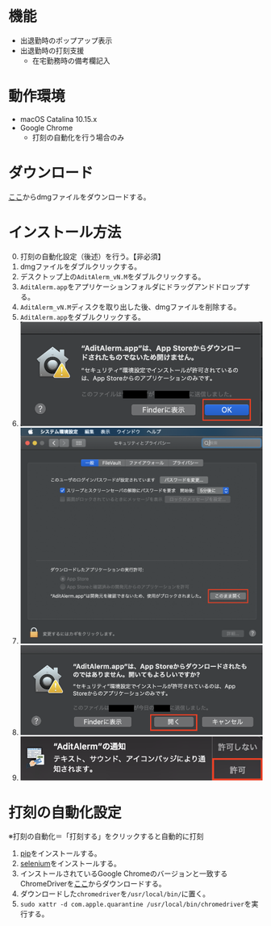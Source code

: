 # 機能

* 出退勤時のポップアップ表示
* 出退勤時の打刻支援
  * 在宅勤務時の備考欄記入

# 動作環境

* macOS Catalina 10.15.x
* Google Chrome
  - 打刻の自動化を行う場合のみ

# ダウンロード

[ここ](https://github.com/shota-dai/AditAlerm/releases/latest)からdmgファイルをダウンロードする。

# インストール方法

0. 打刻の自動化設定（後述）を行う。【非必須】
1. dmgファイルをダブルクリックする。
2. デスクトップ上の`AditAlerm_vN.M`をダブルクリックする。
3. `AditAlerm.app`をアプリケーションフォルダにドラッグアンドドロップする。
4. `AditAlerm_vN.M`ディスクを取り出した後、dmgファイルを削除する。
5. `AditAlerm.app`をダブルクリックする。
6. ![表示されたダイアログの`OK`ボタンをクリックする。](https://github.com/shota-dai/AditAlerm/blob/master/images/AditAlerm_UnopenableDialog.png)
7. ![システム環境設定の「セキュリティとプライバシー」の「一般」タブの`このまま開く`ボタンをクリックする。](https://github.com/shota-dai/AditAlerm/blob/master/images/AditAlerm_SystemSetting.png)
8. ![表示されたダイアログの`開く`ボタンをクリックする。](https://github.com/shota-dai/AditAlerm/blob/master/images/AditAlerm_ConfirmOpenDialog.png)
9. ![表示された通知の`許可`ボタンをクリックする。](https://github.com/shota-dai/AditAlerm/blob/master/images/AditAlerm_Notification.png)

# 打刻の自動化設定
※打刻の自動化＝「打刻する」をクリックすると自動的に打刻
1. [pip](https://pypi.org/project/pip/)をインストールする。
2. [selenium](https://selenium-python.readthedocs.io/)をインストールする。
3. インストールされているGoogle Chromeのバージョンと一致するChromeDriverを[ここ](https://chromedriver.chromium.org/downloads)からダウンロードする。
4. ダウンロードした`chromedriver`を`/usr/local/bin/`に置く。
5. `sudo xattr -d com.apple.quarantine /usr/local/bin/chromedriver`を実行する。
